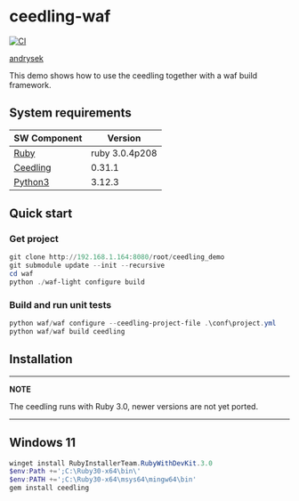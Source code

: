 # ceedling-waf

[![CI](https://github.com/richandrysek/ceedling-waf/actions/workflows/build.yml/badge.svg)](https://github.com/richandrysek/ceedling-waf/actions/workflows/build.yml)

[andrysek](https://andrysek.de/)

This demo shows how to use the ceedling together with a waf build framework.

## System requirements

|SW Component                                                                                                   |Version                |
|---------------------------------------------------------------------------------------------------------------|-----------------------|
|[Ruby](https://developer.hashicorp.com/packer/install?product_intent=packer)                                   | ruby 3.0.4p208        |
|[Ceedling](https://developer.hashicorp.com/vagrant/install?product_intent=vagrant)                             | 0.31.1                |
|[Python3](https://developer.hashicorp.com/vagrant/docs/providers/vmware/vagrant-vmware-utility)                | 3.12.3                |

## Quick start

### Get project

```powershell
git clone http://192.168.1.164:8080/root/ceedling_demo
git submodule update --init --recursive
cd waf
python ./waf-light configure build
```

### Build and run unit tests

```powershell
python waf/waf configure --ceedling-project-file .\conf\project.yml
python waf/waf build ceedling
```

## Installation

---
**NOTE**

The ceedling runs with Ruby 3.0, newer versions are not yet ported.

---

## Windows 11

```powershell
winget install RubyInstallerTeam.RubyWithDevKit.3.0
$env:Path +=';C:\Ruby30-x64\bin\'
$env:PATH +=';C:\Ruby30-x64\msys64\mingw64\bin'
gem install ceedling
```
